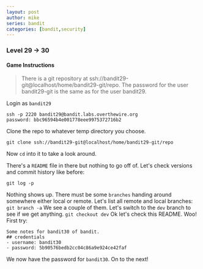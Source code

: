 ```yaml
---
layout: post
author: mike
series: bandit
categories: [bandit,security] 
---
```


### Level 29 -> 30
#### Game Instructions
> There is a git repository at ssh://bandit29-git@localhost/home/bandit29-git/repo. The password for the user bandit29-git is the same as for the user bandit29.

Login as `bandit29`
```
ssh -p 2220 bandit29@bandit.labs.overthewire.org
password: bbc96594b4e001778eee9975372716b2
```
Clone the repo to whatever temp directory you choose.

`git clone ssh://bandit29-git@localhost/home/bandit29-git/repo`

Now `cd` into it to take a look  around.

There's a `README` file in there but nothing to go off of. Let's check versions and commit history like before:

`git log -p`

Nothing shows up. There must be some `branches` handing around somewhere either local or remote. Let's list all remote and local branches:
`git branch -a`
We see a couple of them. Let's switch to the `dev` branch to see if we get anything.
`git checkout dev`
Ok let's check this README. Woo! First try:
```
Some notes for bandit30 of bandit.
## credentials
- username: bandit30
- password: 5b90576bedb2cc04c86a9e924ce42faf
```

We now have the password for `bandit30`. On to the next!
